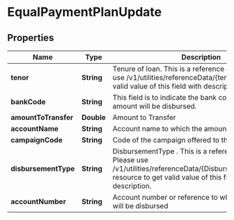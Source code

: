# EqualPaymentPlanUpdate

## Properties
Name | Type | Description | Notes
------------ | ------------- | ------------- | -------------
**tenor** | **String** | Tenure of loan. This is a reference data field. Please use /v1/utilities/referenceData/{tenor} resource to get valid value of this field with description. |  [optional]
**bankCode** | **String** | This field is to indicate the bank code to which the amount will be disbursed. |  [optional]
**amountToTransfer** | **Double** | Amount to Transfer |  [optional]
**accountName** | **String** | Account name to which the amount will be disbursed |  [optional]
**campaignCode** | **String** | Code of the campaign offered to the channel. |  [optional]
**disbursementType** | **String** | DisbursementType . This is a reference data field. Please use /v1/utilities/referenceData/{DisbursementOptionGCG} resource to get valid value of this field with description. |  [optional]
**accountNumber** | **String** | Account number or reference to which the amount will be disbursed |  [optional]
